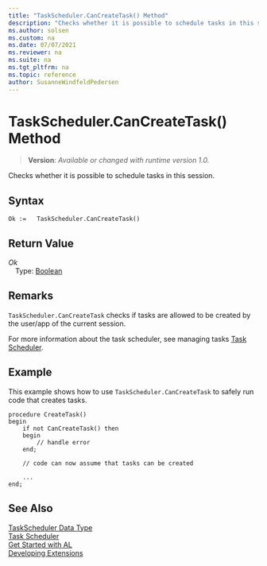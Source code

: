 ```yaml
---
title: "TaskScheduler.CanCreateTask() Method"
description: "Checks whether it is possible to schedule tasks in this session."
ms.author: solsen
ms.custom: na
ms.date: 07/07/2021
ms.reviewer: na
ms.suite: na
ms.tgt_pltfrm: na
ms.topic: reference
author: SusanneWindfeldPedersen
---
```

[//]: # (START>DO_NOT_EDIT)
[//]: # (IMPORTANT:Do not edit any of the content between here and the END>DO_NOT_EDIT.)
[//]: # (Any modifications should be made in the .xml files in the ModernDev repo.)
# TaskScheduler.CanCreateTask() Method
> **Version**: _Available or changed with runtime version 1.0._

Checks whether it is possible to schedule tasks in this session.


## Syntax
```AL
Ok :=   TaskScheduler.CanCreateTask()
```


## Return Value
*Ok*  
&emsp;Type: [Boolean](../boolean/boolean-data-type.md)  



[//]: # (IMPORTANT: END>DO_NOT_EDIT)


## Remarks  
`TaskScheduler.CanCreateTask` checks if tasks are allowed to be created by the user/app of the current session. 

For more information about the task scheduler, see managing tasks [Task Scheduler](../../devenv-task-scheduler.md). 

## Example
This example shows how to use `TaskScheduler.CanCreateTask` to safely run code that creates tasks.

```AL
procedure CreateTask()
begin
    if not CanCreateTask() then 
    begin
        // handle error
    end;

    // code can now assume that tasks can be created

    ...
end;
```

## See Also
[TaskScheduler Data Type](taskscheduler-data-type.md)  
[Task Scheduler](../../devenv-task-scheduler.md)   
[Get Started with AL](../../devenv-get-started.md)  
[Developing Extensions](../../devenv-dev-overview.md)